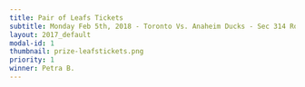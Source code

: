 ```yaml
---
title: Pair of Leafs Tickets
subtitle: Monday Feb 5th, 2018 - Toronto Vs. Anaheim Ducks - Sec 314 Row 2 Seat 9 and 10
layout: 2017_default
modal-id: 1
thumbnail: prize-leafstickets.png
priority: 1
winner: Petra B.
---
```

